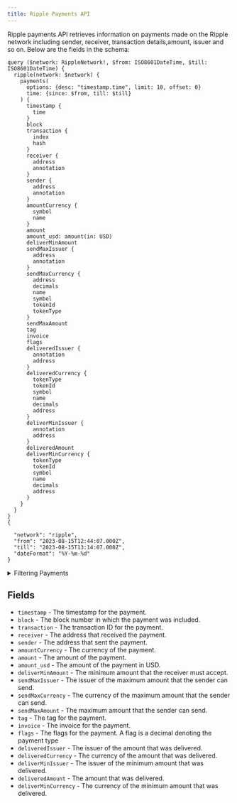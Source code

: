 ```yaml
---
title: Ripple Payments API
---
```


<head>
<meta name="title" content="Ripple Payments API"/>
<meta name="description" content="Get information on Ripple payments including issuer, receiver, amount and invoice."/>
<meta name="keywords" content="Ripple api, Ripple python api, Ripple nft api, Ripple scan api, Ripple api, Ripple api docs, Ripple crypto api, Ripple blockchain api, ripple network api"/>
<meta name="robots" content="index, follow"/>
<meta http-equiv="Content-Type" content="text/html; charset=utf-8"/>
<meta name="language" content="English"/>

<!-- Open Graph / Facebook -->
<meta property="og:type" content="website" />
<meta property="og:title" content="Ripple Payments API" />
<meta property="og:description" content="Get information on Ripple payments including issuer, receiver, amount and invoice." />

<!-- Twitter -->
<meta property="twitter:card" content="summary_large_image" />
<meta property="twitter:title" content="Ripple Payments API" />
<meta property="twitter:description" content="Get information on Ripple payments including issuer, receiver, amount and invoice." />
</head>

Ripple payments API retrieves information on payments made on the Ripple network including sender, receiver, transaction details,amount, issuer and so on. Below are the fields in the schema:

```
query ($network: RippleNetwork!, $from: ISO8601DateTime, $till: ISO8601DateTime) {
  ripple(network: $network) {
    payments(
      options: {desc: "timestamp.time", limit: 10, offset: 0}
      time: {since: $from, till: $till}
    ) {
      timestamp {
        time
      }
      block
      transaction {
        index
        hash
      }
      receiver {
        address
        annotation
      }
      sender {
        address
        annotation
      }
      amountCurrency {
        symbol
        name
      }
      amount
      amount_usd: amount(in: USD)
      deliverMinAmount
      sendMaxIssuer {
        address
        annotation
      }
      sendMaxCurrency {
        address
        decimals
        name
        symbol
        tokenId
        tokenType
      }
      sendMaxAmount
      tag
      invoice
      flags
      deliveredIssuer {
        annotation
        address
      }
      deliveredCurrency {
        tokenType
        tokenId
        symbol
        name
        decimals
        address
      }
      deliverMinIssuer {
        annotation
        address
      }
      deliveredAmount
      deliverMinCurrency {
        tokenType
        tokenId
        symbol
        name
        decimals
        address
      }
    }
  }
}
{

  "network": "ripple",
  "from": "2023-08-15T12:44:07.000Z",
  "till": "2023-08-15T13:14:07.000Z",
  "dateFormat": "%Y-%m-%d"
}

```

<details><summary>Filtering Payments</summary>

- **options** - This field allows you to specify the order of the results and the number of results to return. The `desc` property can be used to specify that the results should be ordered in descending order by timestamp. The `limit` property can be used to specify the maximum number of results to return. The `offset` property can be used to specify the number of results to skip.
- **time** - This field allows you to filter the results by time range. The `since` property can be used to specify the start date and time for the time range filter. The `till` property can be used to specify the end date and time for the time range filter.
- **transactionIndex** - This field allows you to filter the results by transaction index.
- **transactionHash** - This field allows you to filter the results by transaction hash.
- **tag** - This field allows you to filter the results by tag.
- **sendMaxIssuer** - This field allows you to filter the results by the issuer of the maximum amount that the sender can send.
- **sendMaxCurrency** - This field allows you to filter the results by the currency of the maximum amount that the sender can send.
- **sendMaxAmount** - This field allows you to filter the results by the maximum amount that the sender can send.
- **sender** - This field allows you to filter the results by the sender address.
- **receiver** - This field allows you to filter the results by the receiver address.
- **partial** - This field allows you to filter the results to include payments that only partially matched the other filters.
- **invoice** - This field allows you to filter the results by invoice.
- **flags** - This field allows you to filter the results by flags.
- **deliverMinIssuer** - This field allows you to filter the results by the issuer of the minimum amount that was delivered.
- **deliverMinCurrency** - This field allows you to filter the results by the currency of the minimum amount that was delivered.
- **deliverMinAmount** - This field allows you to filter the results by the minimum amount that was delivered.
- **deliveredIssuer** - This field allows you to filter the results by the issuer of the amount that was delivered.
- **deliveredCurrency** - This field allows you to filter the results by the currency of the amount that was delivered.
- **deliveredAmount** - This field allows you to filter the results by the amount that was delivered.
- **date** - This field allows you to filter the results by date. The date can be specified in the format `YYYY-MM-DD`.
- **block** - This field allows you to filter the results by block number.
- **any** - A catch-all field ( OR Logic) that can be used to filter on any other field in the payments API.
- **amountIssuer** - This field allows you to filter the results by the issuer of the amount.
- **amountCurrency** - This field allows you to filter the results by the currency of the amount.
- **amount** - This field allows you to filter the results by the amount.

</details>

## Fields

- `timestamp` - The timestamp for the payment.
- `block` - The block number in which the payment was included.
- `transaction` - The transaction ID for the payment.
- `receiver` - The address that received the payment.
- `sender` - The address that sent the payment.
- `amountCurrency` - The currency of the payment.
- `amount` - The amount of the payment.
- `amount_usd` - The amount of the payment in USD.
- `deliverMinAmount` - The minimum amount that the receiver must accept.
- `sendMaxIssuer` - The issuer of the maximum amount that the sender can send.
- `sendMaxCurrency` - The currency of the maximum amount that the sender can send.
- `sendMaxAmount` - The maximum amount that the sender can send.
- `tag` - The tag for the payment.
- `invoice` - The invoice for the payment.
- `flags` - The flags for the payment. A flag is a decimal denoting the payment type
- `deliveredIssuer` - The issuer of the amount that was delivered.
- `deliveredCurrency` - The currency of the amount that was delivered.
- `deliverMinIssuer` - The issuer of the minimum amount that was delivered.
- `deliveredAmount` - The amount that was delivered.
- `deliverMinCurrency` - The currency of the minimum amount that was delivered.
